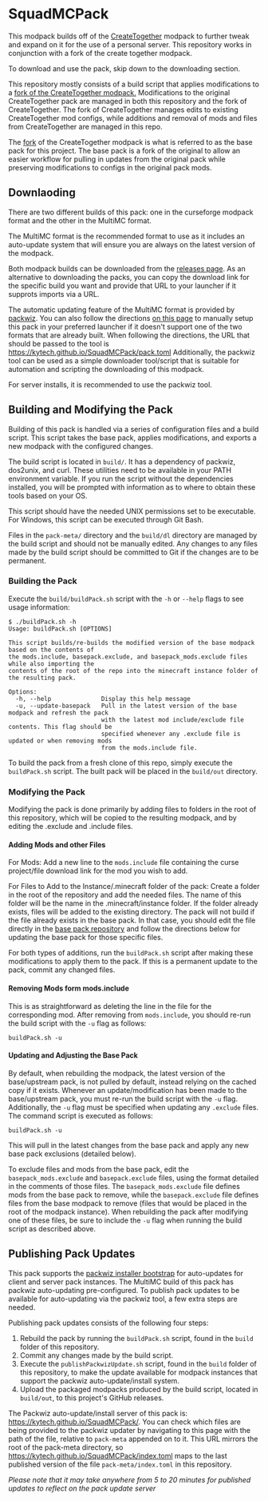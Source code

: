 # SquadMCPack

This modpack builds off of the [CreateTogether](https://github.com/NillerMedDild/CreateTogether) modpack to further tweak and expand on it for the use of a personal server. This repository works in conjunction with a fork of the create together modpack.

To download and use the pack, skip down to the downloading section.

This repository mostly consists of a build script that applies modifications to a [fork of the CreateTogether modpack.](https://github.com/Kytech/CreateTogether) Modifications to the original CreateTogether pack are managed in both this repository and the fork of CreateTogether. The fork of CreateTogether manages edits to existing CreateTogether mod configs, while additions and removal of mods and files from CreateTogether are managed in this repo.

The [fork](https://github.com/Kytech/CreateTogether) of the CreateTogether modpack is what is referred to as the base pack for this project. The base pack is a fork of the original to allow an easier workflow for pulling in updates from the original pack while preserving modifications to configs in the original pack mods.

## Downlaoding

There are two different builds of this pack: one in the curseforge modpack format and the other in the MultiMC format.

The MultiMC format is the recommended format to use as it includes an auto-update system that will ensure you are always on the latest version of the modpack.

Both modpack builds can be downloaded from the [releases page](https://github.com/Kytech/SquadMCPack/releases).
As an alternative to downloading the packs, you can copy the download link for the specific build you want and provide that URL to your launcher if it supprots imports via a URL.

The automatic updating feature of the MultiMC format is provided by [packwiz](https://github.com/comp500/packwiz). You can also follow the directions [on this page](https://github.com/comp500/packwiz#packwiz-installer-for-pack-installation) to manually setup this pack in your preferred launcher if it doesn't support one of the two formats that are already built. When following the directions, the URL that should be passed to the tool is https://kytech.github.io/SquadMCPack/pack.toml Additionally, the packwiz tool can be used as a simple downloader tool/script that is suitable for automation and scripting the downloading of this modpack.

For server installs, it is recommended to use the packwiz tool.
## Building and Modifying the Pack

Building of this pack is handled via a series of configuration files and a build script. This script takes the base pack, applies modifications, and exports a new modpack with the configured changes.

The build script is located in `build/`. It has a dependency of packwiz, dos2unix, and curl. These utilities need to be available in your PATH environment variable. If you run the script without the dependencies installed, you will be prompted with information as to where to obtain these tools based on your OS.

This script should have the needed UNIX permissions set to be executable. For Windows, this script can be executed
through Git Bash.

Files in the `pack-meta/` directory and the `build/dl` directory are managed by the build script and should not be manually edited. Any changes to any files made by the build script should be committed to Git if the changes are to be permanent.

### Building the Pack

Execute the `build/buildPack.sh` script with the `-h` or `--help` flags to see usage information:

```
$ ./buildPack.sh -h
Usage: buildPack.sh [OPTIONS]

This script builds/re-builds the modified version of the base modpack based on the contents of
the mods.include, basepack.exclude, and basepack_mods.exclude files while also importing the
contents of the root of the repo into the minecraft instance folder of the resulting pack.

Options:
  -h, --help              Display this help message
  -u, --update-basepack   Pull in the latest version of the base modpack and refresh the pack
                          with the latest mod include/exclude file contents. This flag should be
                          specified whenever any .exclude file is updated or when removing mods
                          from the mods.include file.
```

To build the pack from a fresh clone of this repo, simply execute the `buildPack.sh` script. The built pack will
be placed in the `build/out` directory.

### Modifying the Pack

Modifying the pack is done primarily by adding files to folders in the root of this repository, which will be copied
to the resulting modpack, and by editing the .exclude and .include files.

#### Adding Mods and other Files

For Mods: Add a new line to the `mods.include` file containing the curse project/file download link for the mod you wish to add.

For Files to Add to the Instance/.minecraft folder of the pack: Create a folder in the root of the repository and add the needed files. The name of this folder will be the name in the .minecraft/instance folder. If the folder already exists, files will be added to the existing directory. The pack will not build if the file already exists in the base pack. In that case, you should edit the file directly in the [base pack repository](https://github.com/Kytech/CreateTogether) and follow the directions below for updating the base pack for those specific files.

For both types of additions, run the `buildPack.sh` script after making these modifications to apply them to the pack. If this is a permanent update to the pack, commit any changed files.

#### Removing Mods form mods.include

This is as straightforward as deleting the line in the file for the corresponding mod. After removing from `mods.include`, you should re-run the build script with the `-u` flag as follows:

```
buildPack.sh -u
```

#### Updating and Adjusting the Base Pack

By default, when rebuilding the modpack, the latest version of the base/upstream pack, is not pulled by default, instead relying on the cached copy if it exists. Whenever an update/modification has been made to the base/upstream pack, you must re-run the build script with the `-u` flag. Additionally, the `-u` flag must be specified when updating any `.exclude` files. The command script is executed as follows:

```
buildPack.sh -u
```

This will pull in the latest changes from the base pack and apply any new base pack exclusions (detailed below).

To exclude files and mods from the base pack, edit the `basepack_mods.exclude` and `basepack.exclude` files, using the format detailed in the comments of those files. The `basepack_mods.exclude` file defines mods from the base pack to remove, while the `basepack.exclude` file defines files from the base modpack to remove (files that would be placed in the root of the modpack instance). When rebuilding the pack after modifying one of these files, be sure to include the `-u` flag when running the build script as described above.

## Publishing Pack Updates

This pack supports the [packwiz installer bootstrap](https://github.com/comp500/packwiz-installer-bootstrap) for
auto-updates for client and server pack instances. The MultiMC build of this pack has packwiz auto-updating
pre-configured. To publish pack updates to be available for auto-updating via the packwiz tool, a few extra steps are needed.

Publishing pack updates consists of the following four steps:
1. Rebuild the pack by running the `buildPack.sh` script, found in the `build` folder of this repository.
2. Commit any changes made by the build script.
3. Execute the `publishPackwizUpdate.sh` script, found in the `build` folder of this repository, to make the update available for modpack instances that support the packwiz auto-update/install system.
4. Upload the packaged modpacks produced by the build script, located in `build/out`, to this project's GitHub releases.

The Packwiz auto-update/install server of this pack is: https://kytech.github.io/SquadMCPack/. You can check which files are being provided to the packwiz updater by navigating to this page with the path of the file, relative to `pack-meta` appended on to it. This URL mirrors the root of the pack-meta directory, so https://kytech.github.io/SquadMCPack/index.toml maps to the last published version of the file `pack-meta/index.toml` in this repository.

*Please note that it may take anywhere from 5 to 20 minutes for published updates to reflect on the pack update server*
